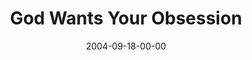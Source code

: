 ---
layout: message
category: message
series: "Life, The Universe and Everything"
title: "God Wants Your Obsession"
date: 2004-09-18-00-00
message_id: 153
audio: "http://s3.amazonaws.com/crossroads-media/media/legacy/mp3/LTUAE_06_09-18-04_Obsession.mp3"
audio-duration: "34:08"
explicit: "N"
---